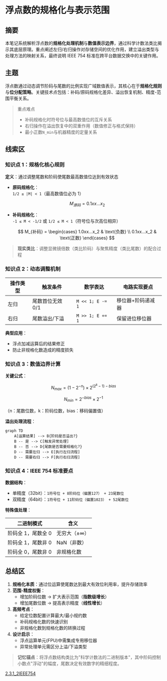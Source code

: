# 浮点数的规格化与表示范围

## 摘要

本笔记系统解析浮点数的**规格化处理机制**与**数值表示边界**，通过科学计数法类比揭示其底层原理。重点阐述左归/右归操作对存储空间的优化作用，建立溢出类型与处理方法的映射关系，最终说明 IEEE 754 标准在跨平台数据交换中的关键作用。

## 主题

浮点数通过动态调节阶码与尾数的比例实现广域数值表示，其核心在于**规格化规则**与**位分配策略**。关键技术点包括：补码/原码规格化差异、溢出恢复机制、精度-范围平衡关系。

> 重点难点
>
> - 补码规格化时符号位与最高数值位的互斥关系
> - 右归操作在溢出恢复中的双重作用（数值修正与格式保持）
> - 最小正数`N_min`与机器精度的定量关系

## 线索区

### 知识点 1：规格化核心规则

**定义**：通过调整尾数和阶码使尾数最高数值位达到有效状态

- **原码规格化**：  
  `1/2 ≤ |M| < 1`（最高数值位必为 1）

  $$
  M_{原码} = 0.1xx...x_2
  $$

- **补码规格化**：  
  `-1 ≤ M < -1/2` 或 `1/2 ≤ M < 1`（符号位与次高位相异）

  $$
  M_{补码} =
  \begin{cases}
    1.0xx...x_2 & \text{负数} \\
    0.1xx...x_2 & \text{正数}
  \end{cases}
  $$

> **现实类比**：调整显微镜倍数（类比阶码）与聚焦精度（类比尾数）的配合过程

### 知识点 2：动态调整机制

| 操作类型 | 触发条件         | 数学表达         | 电路实现要点      |
| -------- | ---------------- | ---------------- | ----------------- |
| 左归     | 尾数首位无效 0/1 | `M << 1; E -= 1` | 移位器+阶码递减器 |
| 右归     | 尾数溢出/下溢    | `M >> 1; E += 1` | 保留进位移位器    |

**典型应用**：

- 浮点加减运算后的结果修正
- 防止非规格化数造成的精度损失

### 知识点 3：数值边界计算

**关键公式**：

$$
N_{max} = (1-2^{-n}) \times 2^{(2^{k}-1)-bias}
$$

$$
N_{min} = 2^{-bias} \times 2^{-1}
$$

（n：尾数位数，k：阶码位数，bias：移码偏置值）

**溢出处理流程**：

```mermaid
graph TD
    A[运算结果] --> B{阶码是否溢出?}
    B -- 是 --> C[触发异常处理]
    B -- 否 --> D{尾数是否需要规格化?}
    D -- 需要左归 --> E[执行左归流程]
    D -- 需要右归 --> F[执行右归流程]
```

### 知识点 4：IEEE 754 标准要点

**数据结构**：

- 单精度（32bit）：`1符号位 + 8阶码位（偏置127） + 23尾数位`
- 双精度（64bit）：`1符号位 + 11阶码位（偏置1023） + 52尾数位`

**特殊值处理**：  

| 二进制模式 | 含义 |
|--------------------|------------------|
| 阶码全 1，尾数全 0 | 无穷大（±∞） |
| 阶码全 1，尾数非 0 | NaN（非数） |
| 阶码全 0，尾数非 0 | 非规格化数 |

## 总结区

1. **规格化本质**：通过位运算使尾数达到最大有效位利用率，提升存储效率
2. **范围-精度权衡**：
   - 增加阶码位数 → 扩大表示范围（**指数级增长**）
   - 增加尾数位数 → 提高表示精度（**线性增长**）
3. **高频考点**：
   - 给定位数配置计算最大/最小规约数
   - 补码规格化数的快速识别
   - 非规格化数到规格化数的转换过程
4. **设计启示**：
   - 浮点运算单元(FPU)中需集成专用移位器
   - 异常处理单元需区分上溢/下溢类型

> **记忆锚点**：将浮点数结构类比为"科学计数法的二进制版本"，其中阶码控制小数点"浮动"的幅度，尾数决定有效数字的精细程度。


[2.3.1_2IEEE754](2.3.1_2IEEE754.md)
